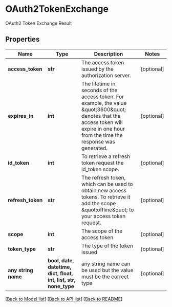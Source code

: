 # OAuth2TokenExchange

OAuth2 Token Exchange Result

## Properties
Name | Type | Description | Notes
------------ | ------------- | ------------- | -------------
**access_token** | **str** | The access token issued by the authorization server. | [optional] 
**expires_in** | **int** | The lifetime in seconds of the access token. For example, the value \&quot;3600\&quot; denotes that the access token will expire in one hour from the time the response was generated. | [optional] 
**id_token** | **int** | To retrieve a refresh token request the id_token scope. | [optional] 
**refresh_token** | **str** | The refresh token, which can be used to obtain new access tokens. To retrieve it add the scope \&quot;offline\&quot; to your access token request. | [optional] 
**scope** | **int** | The scope of the access token | [optional] 
**token_type** | **str** | The type of the token issued | [optional] 
**any string name** | **bool, date, datetime, dict, float, int, list, str, none_type** | any string name can be used but the value must be the correct type | [optional]

[[Back to Model list]](../README.md#documentation-for-models) [[Back to API list]](../README.md#documentation-for-api-endpoints) [[Back to README]](../README.md)


